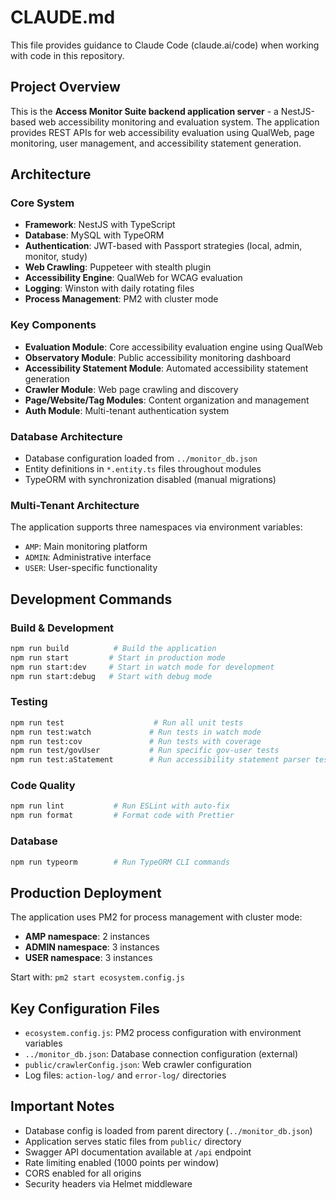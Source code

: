 # CLAUDE.md

This file provides guidance to Claude Code (claude.ai/code) when working with code in this repository.

## Project Overview

This is the **Access Monitor Suite backend application server** - a NestJS-based web accessibility monitoring and evaluation system. The application provides REST APIs for web accessibility evaluation using QualWeb, page monitoring, user management, and accessibility statement generation.

## Architecture

### Core System
- **Framework**: NestJS with TypeScript
- **Database**: MySQL with TypeORM
- **Authentication**: JWT-based with Passport strategies (local, admin, monitor, study)
- **Web Crawling**: Puppeteer with stealth plugin
- **Accessibility Engine**: QualWeb for WCAG evaluation
- **Logging**: Winston with daily rotating files
- **Process Management**: PM2 with cluster mode

### Key Components
- **Evaluation Module**: Core accessibility evaluation engine using QualWeb
- **Observatory Module**: Public accessibility monitoring dashboard
- **Accessibility Statement Module**: Automated accessibility statement generation
- **Crawler Module**: Web page crawling and discovery
- **Page/Website/Tag Modules**: Content organization and management
- **Auth Module**: Multi-tenant authentication system

### Database Architecture
- Database configuration loaded from `../monitor_db.json`
- Entity definitions in `*.entity.ts` files throughout modules
- TypeORM with synchronization disabled (manual migrations)

### Multi-Tenant Architecture
The application supports three namespaces via environment variables:
- `AMP`: Main monitoring platform
- `ADMIN`: Administrative interface  
- `USER`: User-specific functionality

## Development Commands

### Build & Development
```bash
npm run build          # Build the application
npm run start         # Start in production mode
npm run start:dev     # Start in watch mode for development
npm run start:debug   # Start with debug mode
```

### Testing
```bash
npm run test                    # Run all unit tests
npm run test:watch             # Run tests in watch mode
npm run test:cov               # Run tests with coverage
npm run test/govUser           # Run specific gov-user tests
npm run test:aStatement        # Run accessibility statement parser tests
```

### Code Quality
```bash
npm run lint           # Run ESLint with auto-fix
npm run format         # Format code with Prettier
```

### Database
```bash
npm run typeorm        # Run TypeORM CLI commands
```

## Production Deployment

The application uses PM2 for process management with cluster mode:
- **AMP namespace**: 2 instances
- **ADMIN namespace**: 3 instances  
- **USER namespace**: 3 instances

Start with: `pm2 start ecosystem.config.js`

## Key Configuration Files

- `ecosystem.config.js`: PM2 process configuration with environment variables
- `../monitor_db.json`: Database connection configuration (external)
- `public/crawlerConfig.json`: Web crawler configuration
- Log files: `action-log/` and `error-log/` directories

## Important Notes

- Database config is loaded from parent directory (`../monitor_db.json`)
- Application serves static files from `public/` directory
- Swagger API documentation available at `/api` endpoint
- Rate limiting enabled (1000 points per window)
- CORS enabled for all origins
- Security headers via Helmet middleware